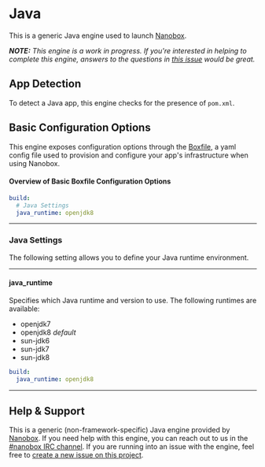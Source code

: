 # Java

This is a generic Java engine used to launch [Nanobox](http://nanobox.io).

***NOTE:** This engine is a work in progress. If you're interested in helping to complete this engine, answers to the questions in [this issue](https://github.com/nanobox-io/nanobox-engine-java/issues/5) would be great.*

## App Detection
To detect a Java app, this engine checks for the presence of `pom.xml`.


## Basic Configuration Options

This engine exposes configuration options through the [Boxfile](http://docs.nanobox.io/boxfile/), a yaml config file used to provision and configure your app's infrastructure when using Nanobox. 


#### Overview of Basic Boxfile Configuration Options

```yaml
build:
  # Java Settings
  java_runtime: openjdk8
```

---

### Java Settings
The following setting allows you to define your Java runtime environment.

---

#### java_runtime
Specifies which Java runtime and version to use. The following runtimes are available:

- openjdk7
- openjdk8 *default*
- sun-jdk6
- sun-jdk7
- sun-jdk8

```yaml
build:
  java_runtime: openjdk8
```

---

## Help & Support
This is a generic (non-framework-specific) Java engine provided by [Nanobox](http://nanobox.io). If you need help with this engine, you can reach out to us in the [#nanobox IRC channel](http://webchat.freenode.net/?channels=nanobox). If you are running into an issue with the engine, feel free to [create a new issue on this project](https://github.com/nanobox-io/nanobox-engine-java/issues/new).
